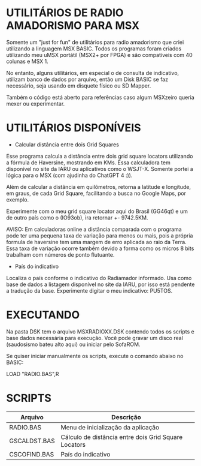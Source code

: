 # UTILITÁRIOS DE RADIO AMADORISMO PARA MSX

Somente um "just for fun" de utilitários para radio amadorismo que criei utilizando a linguagem MSX BASIC.
Todos os programas foram criados utilizando meu uMSX portátil (MSX2+ por FPGA) e são compatíveis com 40 
colunas e MSX 1.

No entanto, alguns utilitários, em especial o de consulta de indicativo, utilizam banco de dados por arquivo,
então um Disk BASIC se faz necessário, seja usando em disquete físico ou SD Mapper.

Também o código está aberto para referências caso algum MSXzeiro queria mexer ou experimentar.

# UTILITÁRIOS DISPONÍVEIS

* Calcular distância entre dois Grid Squares

Esse programa calcula a distância entre dois grid square locators utilizando a fórmula de Haversine, mostrando em KMs. Essa calculadora tem disponível no site da IARU ou aplicativos como o WSJT-X. Somente portei a lógica para o MSX (com ajudinha do ChatGPT 4 :)).

Além de calcular a distância em quilômetros, retorna a latitude e longitude, em graus, de cada Grid Square, facilitando a busca no Google Maps, por exemplo.

Experimente com o meu grid square locator aqui do Brasil (GG46qt) e um de outro país como o (IO93ob), ira retornar +- 9742.5KM.

AVISO: Em calculadoras online a distância comparada com o programa pode ter uma pequena taxa de variação para menos ou mais, pois a própria formula de haversine tem uma margem de erro aplicada ao raio da Terra. Essa taxa de variação ocorre também devido a forma como os micros 8 bits trabalham com números de ponto flutuante.

* País do indicativo

Localiza o país conforme o indicativo do Radiamador informado. Usa como base de dados a listagem disponível no site da IARU, por isso está pendente a tradução da base. Experimente digitar o meu indicativo: PU5TOS.


# EXECUTANDO

Na pasta DSK tem o arquivo MSXRADIOXX.DSK contendo todos os scripts e base dados necessária para execução. Você pode gravar um disco real (saudosismo bateu alto aqui) ou iniciar pelo SofaROM.

Se quiser iniciar manualmente os scripts, execute o comando abaixo no BASIC:

LOAD "RADIO.BAS",R


# SCRIPTS

|Arquivo|Descrição|
|---------|-------------------------------------------------------|
|RADIO.BAS|Menu de inicialização da aplicação|
|GSCALDST.BAS|Cálculo de distância entre dois Grid Square Locators|
|CSCOFIND.BAS|País do indicativo|


